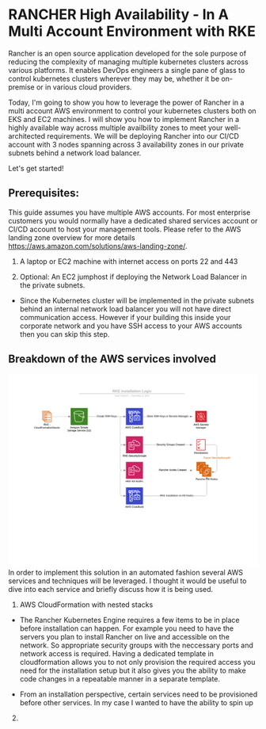 # RANCHER High Availability - In A Multi Account Environment with RKE

Rancher is an open source application developed for the sole purpose of reducing the complexity of managing multiple kubernetes clusters across various platforms. It enables DevOps engineers a single pane of glass to control kubernetes clusters wherever they may be, whether it be on-premise or in various cloud providers.

Today, I'm going to show you how to leverage the power of Rancher in a multi account AWS environment to control your kubernetes clusters both on EKS and EC2 machines. I will show you how to implement Rancher in a highly available way across multiple availbility zones to meet your well-architected requirements. We will be deploying Rancher into our CI/CD account with 3 nodes spanning across 3 availability zones in our private subnets behind a network load balancer.

Let's get started!

## Prerequisites:

This guide assumes you have multiple AWS accounts. For most enterprise customers you would normally have a dedicated shared services account or CI/CD account to host your management tools. Please refer to the AWS landing zone overview for more details https://aws.amazon.com/solutions/aws-landing-zone/.

1) A laptop or EC2 machine with internet access on ports 22 and 443

2) Optional: An EC2 jumphost if deploying the Network Load Balancer in the private subnets.
- Since the Kubernetes cluster will be implemented in the private subnets behind an internal network load balancer you will not have direct communication access. However if your building this inside your corporate network and you have SSH access to your AWS accounts then you can skip this step.

## Breakdown of the AWS services involved

![Rancher Installation Logic](./rke-installation-logic.png)
In order to implement this solution in an automated fashion several AWS services and techniques will be leveraged. I thought it would be useful to dive into each service and briefly discuss how it is being used.

1) AWS CloudFormation with nested stacks
- The Rancher Kubernetes Engine requires a few items to be in place before installation can happen. For example you need to have the servers you plan to install Rancher on live and accessible on the network. So appropriate security groups with the neccessary ports and network access is required. Having a dedicated template in cloudformation allows you to not only provision the required access you need for the installation setup but it also gives you the ability to make code changes in a repeatable manner in a separate template.

- From an installation perspective, certain services need to be provisioned before other services. In my case I wanted to have the ability to spin up

2)
 
